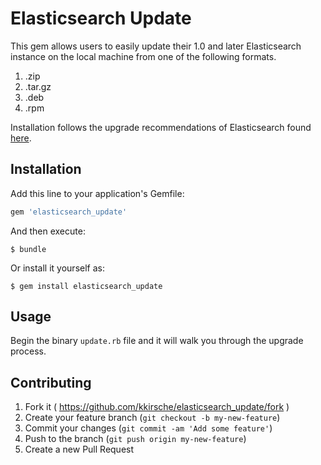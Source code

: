 # Elasticsearch Update

This gem allows users to easily update their 1.0 and later Elasticsearch instance on the local machine from one of the following formats.

1. .zip
2. .tar.gz
3. .deb
4. .rpm

Installation follows the upgrade recommendations of Elasticsearch found [here](http://www.elasticsearch.org/guide/en/elasticsearch/reference/current/setup-upgrade.html).

## Installation

Add this line to your application's Gemfile:

```ruby
gem 'elasticsearch_update'
```

And then execute:

    $ bundle

Or install it yourself as:

    $ gem install elasticsearch_update

## Usage

Begin the binary `update.rb` file and it will walk you through the upgrade process.

## Contributing

1. Fork it ( https://github.com/kkirsche/elasticsearch_update/fork )
2. Create your feature branch (`git checkout -b my-new-feature`)
3. Commit your changes (`git commit -am 'Add some feature'`)
4. Push to the branch (`git push origin my-new-feature`)
5. Create a new Pull Request
